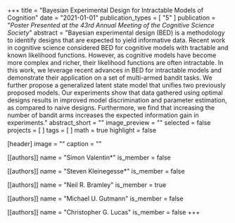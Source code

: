 +++
title = "Bayesian Experimental Design for Intractable Models of Cognition"
date = "2021-01-01"
publication_types = [ "5" ]
publication = "_Poster Presented at the 43rd Annual Meeting of the Cognitive Science Society_"
abstract = "Bayesian experimental design (BED) is a methodology to identify designs that are expected to yield informative data. Recent work in cognitive science considered BED for cognitive models with tractable and known likelihood functions. However, as cognitive models have become more complex and richer, their likelihood functions are often intractable. In this work, we leverage recent advances in BED for intractable models and demonstrate their application on a set of multi-armed bandit tasks. We further propose a generalized latent state model that unifies two previously proposed models. Our experiments show that data gathered using optimal designs results in improved model discrimination and parameter estimation, as compared to naive designs. Furthermore, we find that increasing the number of bandit arms increases the expected information gain in experiments."
abstract_short = ""
image_preview = ""
selected = false
projects = [ ]
tags = [ ]
math = true
highlight = false

[header]
image = ""
caption = ""

[[authors]]
name = "Simon Valentin*"
is_member = false

[[authors]]
name = "Steven Kleinegesse*"
is_member = false

[[authors]]
name = "Neil R. Bramley"
is_member = true

[[authors]]
name = "Michael U. Gutmann"
is_member = false

[[authors]]
name = "Christopher G. Lucas"
is_member = false
+++


